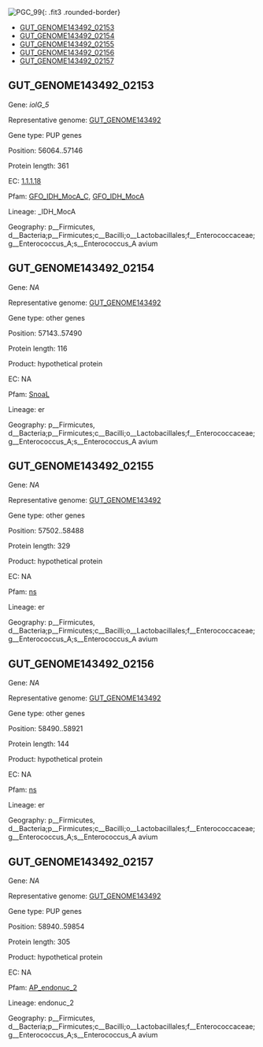 ![PGC_99](../static/images/Clusters_figure/PGC_99.jpg){: .fit3 .rounded-border}

<ul id="myTab" class="nav nav-tabs">
  <li class="active">
        <a href="#tab1" data-toggle="tab">GUT_GENOME143492_02153</a>
  </li>
<li><a href="#tab2" data-toggle="tab">GUT_GENOME143492_02154</a></li>
<li><a href="#tab3" data-toggle="tab">GUT_GENOME143492_02155</a></li>
<li><a href="#tab4" data-toggle="tab">GUT_GENOME143492_02156</a></li>
<li><a href="#tab5" data-toggle="tab">GUT_GENOME143492_02157</a></li>
</ul>

<div id="myTabContent" class="tab-content">
  <div class="tab-pane fade in active" id="tab1">

<h2 id="GUT_GENOME143492_02153">GUT_GENOME143492_02153</h2>
<p>Gene: <em>iolG_5</em>
<p>Representative genome: <a href="NA">GUT_GENOME143492</a></p>
<p>Gene type: PUP genes</p>
<p>Position: 56064..57146</p>
<p>Protein length: 361</p>
<p>EC: <a href="https://www.brenda-enzymes.org/enzyme.php?ecno=1.1.1.18">1.1.1.18</a></p>
<p>Pfam: <a href="http://pfam.xfam.org/family/GFO_IDH_MocA_C">GFO_IDH_MocA_C</a>, <a href="http://pfam.xfam.org/family/GFO_IDH_MocA">GFO_IDH_MocA</a></p>
<p>Lineage: _IDH_MocA</p>
<p>Geography: p__Firmicutes, d__Bacteria;p__Firmicutes;c__Bacilli;o__Lactobacillales;f__Enterococcaceae;g__Enterococcus_A;s__Enterococcus_A avium</p>
  </div>

  <div class="tab-pane fade" id="tab2">

<h2 id="GUT_GENOME143492_02154">GUT_GENOME143492_02154</h2>
<p>Gene: <em>NA</em></p>
<p>Representative genome: <a href="NA">GUT_GENOME143492</a></p>
<p>Gene type: other genes</p>
<p>Position: 57143..57490</p>
<p>Protein length: 116</p>
<p>Product: hypothetical protein</p>
<p>EC: NA</p>
<p>Pfam: <a href="http://pfam.xfam.org/family/SnoaL">SnoaL</a></p>

<p>Lineage: er</p>
<p>Geography: p__Firmicutes, d__Bacteria;p__Firmicutes;c__Bacilli;o__Lactobacillales;f__Enterococcaceae;g__Enterococcus_A;s__Enterococcus_A avium</p>

  </div>
  <div class="tab-pane fade" id="tab3">

<h2 id="GUT_GENOME143492_02155">GUT_GENOME143492_02155</h2>
<p>Gene: <em>NA</em></p>
<p>Representative genome: <a href="NA">GUT_GENOME143492</a></p>
<p>Gene type: other genes</p>
<p>Position: 57502..58488</p>
<p>Protein length: 329</p>
<p>Product: hypothetical protein</p>
<p>EC: NA</p>
<p>Pfam: <a href="http://pfam.xfam.org/family/ns">ns</a></p>

<p>Lineage: er</p>
<p>Geography: p__Firmicutes, d__Bacteria;p__Firmicutes;c__Bacilli;o__Lactobacillales;f__Enterococcaceae;g__Enterococcus_A;s__Enterococcus_A avium</p>

  </div>
  <div class="tab-pane fade" id="tab4">

<h2 id="GUT_GENOME143492_02156">GUT_GENOME143492_02156</h2>
<p>Gene: <em>NA</em></p>
<p>Representative genome: <a href="NA">GUT_GENOME143492</a></p>
<p>Gene type: other genes</p>
<p>Position: 58490..58921</p>
<p>Protein length: 144</p>
<p>Product: hypothetical protein</p>
<p>EC: NA</p>
<p>Pfam: <a href="http://pfam.xfam.org/family/ns">ns</a></p>

<p>Lineage: er</p>
<p>Geography: p__Firmicutes, d__Bacteria;p__Firmicutes;c__Bacilli;o__Lactobacillales;f__Enterococcaceae;g__Enterococcus_A;s__Enterococcus_A avium</p>

  </div>
  <div class="tab-pane fade" id="tab5">

<h2 id="GUT_GENOME143492_02157">GUT_GENOME143492_02157</h2>
<p>Gene: <em>NA</em></p>
<p>Representative genome: <a href="NA">GUT_GENOME143492</a></p>
<p>Gene type: PUP genes</p>
<p>Position: 58940..59854</p>
<p>Protein length: 305</p>
<p>Product: hypothetical protein</p>
<p>EC: NA</p>
<p>Pfam: <a href="http://pfam.xfam.org/family/AP_endonuc_2">AP_endonuc_2</a></p>

<p>Lineage: endonuc_2</p>
<p>Geography: p__Firmicutes, d__Bacteria;p__Firmicutes;c__Bacilli;o__Lactobacillales;f__Enterococcaceae;g__Enterococcus_A;s__Enterococcus_A avium</p>

  </div>
</div>
